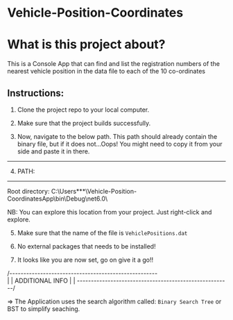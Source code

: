 # Vehicle-Position-Coordinates

# What is this project about?
This is a Console App that can find and list the registration numbers of the nearest vehicle position in the data file to each of the 10 co-ordinates


Instructions:
-------------

1. Clone the project repo to your local computer.

2. Make sure that the project builds successfully.

3. Now, navigate to the below path. This path should already contain the binary file,
  but if it does not...Oops! You might need to copy it from your side and paste it in there.

  --------
4. PATH:
  --------
Root directory: C:\Users\***\Vehicle-Position-CoordinatesApp\bin\Debug\net6.0\

NB: You can explore this location from your project. Just right-click and explore.

5. Make sure that the name of the file is `VehiclePositions.dat`

6. No external packages that needs to be installed!

7. It looks like you are now set, go on give it a go!!



/-----------------------------------------------------\
|
|             ADDITIONAL INFO                          |
|
-------------------------------------------------------/

=> The Application uses the search algorithm called:
   `Binary Search Tree` or BST to simplify seaching.